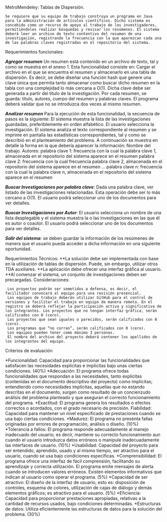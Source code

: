 MetroMendeley: Tablas de Dispersión.

	Se requiere que su equipo de trabajo construya un programa en Java para la administración de artículos científicos. Dicho sistema es concebido como un recurso de apoyo al trabajo de los investigadores, permitiéndoles realizar búsquedas y revisar los resúmenes. El sistema deberá leer un archivo de texto contentivo del resumen de una investigación, registrando la frecuencia con la que aparezcan cada una de las palabras claves registradas en el repositorio del sistema. 
Requerimientos funcionales:

***Agregar resumen*** Un resumen está contenido en un archivo de texto, tal y como se muestra en el anexo 1. Esta funcionalidad consiste en:
     Cargar el archivo en el que se encuentra el resumen y almacenarlo en una tabla de dispersión. Es decir, se debe diseñar una función hash que genere una clave única que permita tanto almacenar como buscar dicho resumen en la tabla con una complejidad lo más cercana a O(1). Dicha clave debe ser generada a partir del título de la investigación.
     Por cada resumen, se guarda: título, autores, cuerpo del resumen y palabras claves.
     El programa deberá validar que no se introduzca dos veces al mismo resumen.
     
***Analizar resumen***  Para la ejecución de esta funcionalidad, la secuencia de pasos es la siguiente:
     El sistema muestra la lista de las investigaciones guardadas, preferiblemente en orden alfabético.
     El usuario selecciona la investigación.
     El sistema analiza el texto correspondiente al resumen y se imprime en pantalla las estadísticas correspondientes, tal y como se describió en el planteamiento del problema. A continuación se muestra en detalle la forma en la que debería aparecer la información:
     Nombre del trabajo.
     Autores:
     palabra clave 1: frecuencia con la cual la palabra clave 1, almacenada en el repositorio del sistema aparece en el resumen
palabra clave 2: frecuencia con la cual frecuencia palabra clave 2, almacenada en el repositorio del sistema aparece en el resumen
…
palabra clave n: frecuencia con la cual la palabra clave n, almacenada en el repositorio del sistema aparece en el resumen

***Buscar Investigaciones por palabra clave***: Dada una palabra clave, ver listado de las investigaciones relacionadas. Esta operación debe ser lo más cercano a O(1). El usuario podrá seleccionar uno de los documentos para ver detalles.

***Buscar Investigaciones por Autor***: El usuario selecciona un nombre de una lista desplegable y el sistema muestra la o las investigaciones en las que él es autor o coautor. El usuario podrá seleccionar uno de los documentos para ver detalles.

***Salir del sistema***: se deben guardar la información de los resúmenes de manera que el usuario pueda acceder a dicha información en una siguiente oportunidad.


Requerimientos Técnicos:
**La solución debe ser implementada con base en la utilización de tablas de dispersión. Puede, sin embargo, utilizar otros TDA auxiliares.
**La aplicación debe ofrecer una interfaz gráfica al usuario.
**Al comenzar el sistema, un conjunto de investigaciones deben ser precargadas.
Consideraciones:

     Los proyectos podrán ser sometidos a defensa, es decir, el facilitador convocará al equipo para una revisión presencial.
     Los equipos de trabajo deberán utilizar GitHub para el control de versiones y facilitar el trabajo en equipo de manera remota. En el registro se deberá reflejar la participación activa y significativa de los integrantes. Los proyectos que no tengan interfaz gráfica, serán calificados con 0 (cero).
     Los proyectos que sean iguales o parecidos, serán calificados con 0 (cero).
     Los programas que “no corran”, serán calificados con 0 (cero).
     Los equipos pueden tener como máximo 3 personas.
     El nombre del archivo del proyecto deberá contener los apellidos de los integrantes del equipo.
     
     
Criterios de evaluación

*Funcionalidad: Capacidad para proporcionar las funcionalidades que satisfacen las necesidades explícitas e implícitas bajo unas ciertas condiciones. (40%)
*Adecuación: El programa ofrece todas funcionalidades que respondan a las necesidades, tanto explícitas (contenidas en el documento descriptivo del proyecto) como implícitas; entendiendo como necesidades implícitas, aquellas que no estando descritas en el documento, surgen como resultado de un concienzudo análisis del problema planteado y que aseguran el correcto funcionamiento del programa.
*Exactitud: El programa genera los resultados o efectos correctos o acordados, con el grado necesario de precisión.
Fiabilidad: Capacidad para mantener un nivel especificado de prestaciones cuando se usa bajo ciertas condiciones.
*Madurez: El programa no presenta fallas originadas por errores de programación, análisis o diseño. (10%)
*Tolerancia a fallos: El programa responde adecuadamente al manejo inadecuado del usuario; es decir, mantiene su correcto funcionamiento aun cuando el usuario introduzca datos erróneos o manipule inadecuadamente las interfaces de usuario. (10%)
*Usabilidad: Capacidad del proyecto para ser entendido, aprendido, usado y al mismo tiempo, ser atractivo para el usuario, cuando se usa bajo condiciones específicas.
*Comprensibilidad: El programa ofrece una interfaz de fácil comprensión, facilitando su aprendizaje y correcta utilización. El programa emite mensajes de alerta cuando se introducen valores erróneos. Existen elementos informativos que indican al usuario como operar el programa. (5%)
*Capacidad de ser atractivo: El diseño de la interfaz de usuario, esto es: disposición de controles, esquema de colores, utilización de cajas de diálogo y demás elementos gráficos; es atractivo para el usuario. (5%)
*Eficiencia: Capacidad para proporcionar prestaciones apropiadas, relativas a la cantidad de recursos usados, bajo condiciones determinadas.
*Estructuras de datos: Utiliza eficientemente las estructuras de datos para la solución del problema. (30%)
